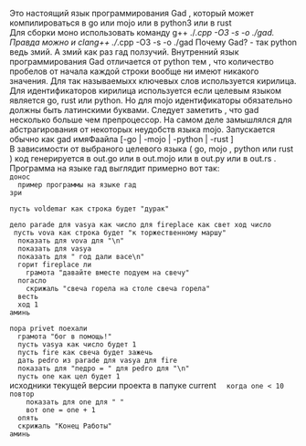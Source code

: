 Это настоящий язык программирования Gad , который может компилироваться в go или mojo или в python3 или в rust  
Для сборки моно использовать команду g++ ./*.cpp -O3 -s -o ./gad. Правда можно и clang++ ./*.cpp -O3 -s -o ./gad 
Почему Gad? - так python ведь змий. А змий как раз гад ползучий. Внутренний язык программирования Gad отличается от python тем , что количество пробелов от начала каждой строки вообще ни имеют никакого значения. Для так называемыхх ключевых слов используется кирилица. Для идентификаторов кирилица используется если целевым языком является go, rust или python. Но для mojo идентификаторы обязательно должны быть латинскими буквами.
Следует заметить , что gad несколько больше чем препроцессор. На самом деле замышлялся для абстрагирования от некоторых неудобств языка mojo. 
Запускается обычно как gad имяФаайла [-go | -mojo | -python | -rust ]  
В зависимости от выбраного целевого языка ( go, mojo , python или rust ) код генерируется в out.go или в out.mojo или в out.py или в out.rs .  
Программа на языке гад выглядит примерно вот так:  
`донос`  
`  пример программы на языке гад`   
`зри`    
  
`пусть voldemar как строка будет "дурак"` 

`дело parade для vasya как число для fireplace как свет ход число`   
` пусть vova как строка будет "к торжественному маршу"`   
`  показать для vova для "\n"`   
`  показать для vasya`   
`  показать для " год дали васе\n"`   
`  горит fireplace ли`   
`    грамота "давайте вместе подуем на свечу"`    
`  погасло`    
`    скрижаль "свеча горела на столе свеча горела"`    
`  весть`   
`  ход 1`    
`аминь`    
    
`пора privet поехали`  
`  грамота "бог в помощь!"`   
`  пусть vasya как число будет 1`    
`  пусть fire как свеча будет зажечь`   
`  дать pedro из parade для vasya для fire`     
`  показать для "педро = " для pedro для "\n"`  
`  пусть one как цел будет 1`    
исходники текущей версии проекта в папуке current
`  когда one < 10 повтор`   
`    показать для one для " "`   
`    вот one = one + 1`    
`  опять`     
`  скрижаль "Конец Работы"`     
`аминь`    
  
